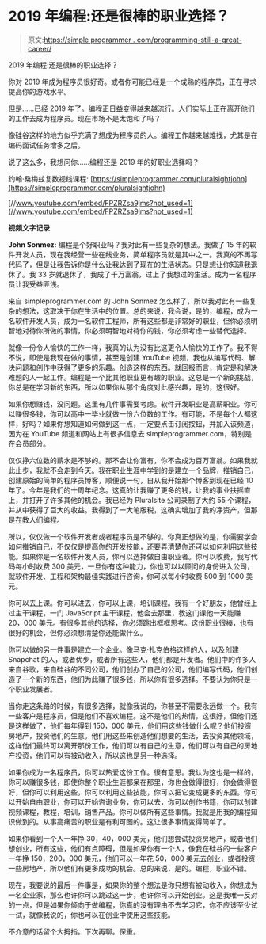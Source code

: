 # 2019 年编程:还是很棒的职业选择？

> 原文:[https://simple programmer . com/programming-still-a-great-career/](https://simpleprogrammer.com/programming-still-a-great-career/)

2019 年编程:还是很棒的职业选择？

你对 2019 年成为程序员很好奇。或者你可能已经是一个成熟的程序员，正在寻求提高你的游戏水平。

但是……已经 2019 年了。编程正日益变得越来越流行。人们实际上正在离开他们的工作去成为程序员。现在市场不是太饱和了吗？

像硅谷这样的地方似乎充满了想成为程序员的人。编程工作越来越难找，尤其是在编码面试任务增多之后。

说了这么多，我想问你……编程还是 2019 年的好职业选择吗？

约翰·桑梅兹复数视线课程:
[https://simpleprogrammer.com/pluralsightjohn](https://simpleprogrammer.com/pluralsightjohn)

[//www.youtube.com/embed/FPZRZsa9jms?not_used=1](//www.youtube.com/embed/FPZRZsa9jms?not_used=1)

**视频文字记录**

**John Sonmez:** 编程是个好职业吗？我对此有一些复杂的想法。我做了 15 年的软件开发人员，现在我经营一些在线业务，简单程序员就是其中之一。我真的不再写代码了，但是让我告诉你是什么让我达到了现在的生活状态。只是想让你知道我退休了。我 33 岁就退休了，我成了千万富翁，过上了我想过的生活。成为一名程序员让我受益匪浅。

来自 simpleprogrammer.com 的 John Sonmez 怎么样了，所以我对此有一些复杂的想法，这取决于你在生活中的位置。总的来说，我会说，是的，编程，成为一名软件开发人员，成为一名软件工程师，所有这些都是非常好的职业，但你必须明智地对待你所做的事情，你必须明智地对待你的钱，你必须考虑一些替代选择。

就像一份令人愉快的工作一样，我真的认为没有比这更令人愉快的工作了。我不得不说，即使是我现在做的事情，甚至是创建 YouTube 视频，我也从编写代码、解决问题和创作中获得了更多的乐趣。创造这样的东西。就回报而言，肯定是和解决难题的人一起工作。编程是一个比其他职业更有趣的职业。这总是一个新的挑战，你总是在学习新的东西，所以如果你从那个角度对此感兴趣，是的，这很好。

如果你想赚钱，没问题。这里有几件事需要考虑。软件开发职业是高薪职业。你可以赚很多钱，你可以高中一毕业就做一份六位数的工作。有可能，不是每个人都这样，好吗？如果你想知道如何做到这一点，一定要点击订阅按钮，并加入该频道，因为在 YouTube 频道和网站上有很多信息去 simpleprogrammer.com，特别是在会员部分。

仅仅挣六位数的薪水是不够的。那不会让你富有，你不会成为百万富翁。如果我就此止步，我就不会走到今天。我在职业生涯中学到的是建立一个品牌，推销自己，创建原始的简单的程序员博客，顺便说一句，自从我开始那个博客到现在已经 10 年了。今年是我们的十周年纪念。这真的让我赚了更多的钱，让我的事业扶摇直上，并打开了许多其他的机会。我已经为 Pluralsite 公司录制了大约 55 个课程，并从中获得了巨大的收益。我得到了一大笔版税，这确实增加了我的净资产，但那是在教人们编程。

所以，仅仅做一个软件开发者或者程序员是不够的。你真正想做的是，你需要学会如何推销自己，不仅仅是提高你的开发技能，还要弄清楚你还可以如何利用这些技能。如果你是一名软件开发人员，你可以选择做自由职业者。你可以收费，我写代码每小时收费 300 美元，一旦你有这种能力，你也可以以顾问的身份进入公司，就软件开发、工程和架构最佳实践进行咨询，你可以每小时收费 500 到 1000 美元。

你可以去上课。你可以进去，你可以上课，培训课程。我有一个好朋友，他曾经上过主干课程，一门 JavaScript 主干课程，他会去那里，教这门课他一天能赚 20，000 美元。有很多其他的选择，你必须跳出框框思考。这份职业很棒，也有很好的机会，但你必须想清楚你还能做什么。

你可以做的另一件事是建立一个企业。像马克·扎克伯格这样的人，以及创建 Snapchat 的人，或者优步，或者所有这些人，他们都是开发者。他们中的许多人来自谷歌，来自硅谷的不同公司，他们创办了自己的公司，他们编写代码，他们创造了一个新的东西，他们为此赚了很多钱，所以你有很多选择。不要认为你只是一个职业发展者。

当你走这条路的时候，有很多选择，就像我说的，你甚至不需要永远做一个。我有一些客户是程序员，但是他们不喜欢编程。这不是他们的热情，这很好，但他们还是这样做了，他们每年得到 150，000 美元，他们用这些钱做什么呢？他们投资房地产，投资他们的生意。他们用这些来创造他们想要的生活，去投资其他领域，这样他们最终可以离开那份工作，他们可以有自己的生意，他们可以有自己的房地产投资，他们可以有被动收入，所以这也是另一种选择。

如果你成为一名程序员，你可以热爱这份工作。很有意思。我认为这也是一样的，你可以赚很多钱，即使你整个职业生涯都呆在那里，你也会做得很好，你会做得很好，但你可以利用这些，你可以利用这些技能，你可以把它变成更多的东西。你可以开始自由职业，你可以开始咨询业务，你可以去，你可以创作书籍，你可以创建视频课程，教程，培训，销售产品。你可以做所有这些事情。我就是用我的编程知识做到的。从事高痛苦的职业是有利可图的。这让很多事情变得简单了。

如果你看到一个人一年挣 30，40，000 美元，他们想尝试投资房地产，或者他们想创业，所有这些，他们有点障碍，但是如果你有一个人，像我在硅谷的一些客户一年挣 150，200，000 美元，他们可以一年花 50，000 美元去创业，或者投资一些房地产，所以他们有更多成功的机会。总的来说，是的。编程，职业不错。

现在，我要说的最后一件事是，如果你的整个想法是你只想有被动收入，你想成为一名企业家，那么也许你可以跳过这一步，也许你可以开始创业。这是我唯一反对的一点，但是如果你倾向于做编程，你真的没有理由不去学习它，你不应该至少试一试，就像我说的，你也可以在创业中使用这些技能。

不介意的话留个大拇指。下次再聊。保重。